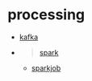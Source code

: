 # processing
- [kafka](./kafka/README.md)
- > [spark](./spark/README.md)
    - [sparkjob](./spark/sparkhome/README.md)